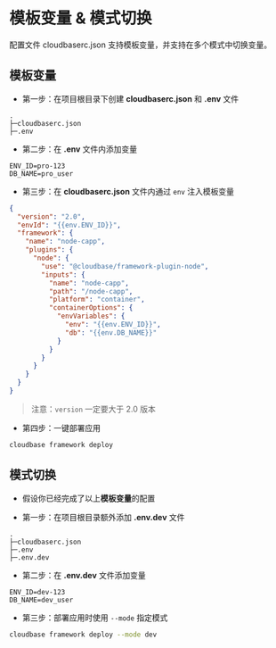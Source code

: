 # 模板变量 & 模式切换

配置文件 cloudbaserc.json 支持模板变量，并支持在多个模式中切换变量。

## 模板变量

- 第一步：在项目根目录下创建 **cloudbaserc.json** 和 **.env** 文件

```
.
├─cloudbaserc.json
├─.env

```

- 第二步：在 **.env** 文件内添加变量

```dotenv
ENV_ID=pro-123
DB_NAME=pro_user
```

- 第三步：在 **cloudbaserc.json** 文件内通过 `env` 注入模板变量

```json
{
  "version": "2.0",
  "envId": "{{env.ENV_ID}}",
  "framework": {
    "name": "node-capp",
    "plugins": {
      "node": {
        "use": "@cloudbase/framework-plugin-node",
        "inputs": {
          "name": "node-capp",
          "path": "/node-capp",
          "platform": "container",
          "containerOptions": {
            "envVariables": {
              "env": "{{env.ENV_ID}}",
              "db": "{{env.DB_NAME}}"
            }
          }
        }
      }
    }
  }
}
```

> 注意：`version` 一定要大于 2.0 版本

- 第四步：一键部署应用

```sh
cloudbase framework deploy
```

## 模式切换

- 假设你已经完成了以上**模板变量**的配置

- 第一步：在项目根目录额外添加 **.env.dev** 文件

```
.
├─cloudbaserc.json
├─.env
├─.env.dev
```

- 第二步：在 **.env.dev** 文件添加变量

```dotenv
ENV_ID=dev-123
DB_NAME=dev_user
```

- 第三步：部署应用时使用 `--mode` 指定模式

```sh
cloudbase framework deploy --mode dev
```
